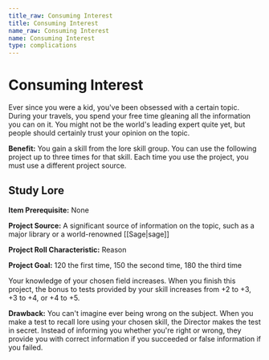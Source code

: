 ```yaml
---
title_raw: Consuming Interest
title: Consuming Interest
name_raw: Consuming Interest
name: Consuming Interest
type: complications
---
```


# Consuming Interest

Ever since you were a kid, you've been obsessed with a certain topic. During your travels, you spend your free time gleaning all the information you can on it. You might not be the world's leading expert quite yet, but people should certainly trust your opinion on the topic.

**Benefit:** You gain a skill from the lore skill group. You can use the following project up to three times for that skill. Each time you use the project, you must use a different project source.

## Study Lore

**Item Prerequisite:** None

**Project Source:** A significant source of information on the topic, such as a major library or a world-renowned [[Sage|sage]]

**Project Roll Characteristic:** Reason

**Project Goal:** 120 the first time, 150 the second time, 180 the third time

Your knowledge of your chosen field increases. When you finish this project, the bonus to tests provided by your skill increases from +2 to +3, +3 to +4, or +4 to +5.

**Drawback:** You can't imagine ever being wrong on the subject. When you make a test to recall lore using your chosen skill, the Director makes the test in secret. Instead of informing you whether you're right or wrong, they provide you with correct information if you succeeded or false information if you failed.
